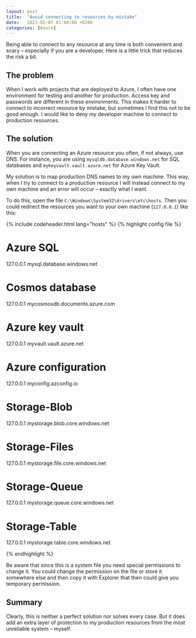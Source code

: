 ```yaml
---
layout: post
title:  "Avoid connecting to resources by mistake"
date:   2021-02-07 01:00:00 +0200
categories: [Azure] 
---
```


Being able to connect to any resource at any time is both convenient and scary –
especially if you are a developer. Here is a little trick that reduces the risk
a bit.

## The problem

When I work with projects that are deployed to Azure, I often have one
environment for testing and another for production. Access key and passwords are
different in these environments. This makes it harder to connect to incorrect
resource by mistake, but sometimes I find this not to be good enough. I would
like to deny my developer machine to connect to production resources.

## The solution

When you are connecting an Azure resource you often, if not always, use DNS. For
instance, you are using `mysqldb.database.windows.net` for SQL databases and
`mykeyvault.vault.azure.net` for Azure Key Vault.

My solution is to map production DNS names to my own machine. This way, when I
try to connect to a production resource I will instead connect to my own machine
and an error will occur – exactly what I want.

To do this, open the file `C:\Windows\System32\drivers\etc\hosts`. Then you
could redirect the resources you want to your own machine (`127.0.0.1`) like
this:

{% include codeheader.html lang="hosts" %}
{% highlight config file %}

# Azure SQL
127.0.0.1	mysql.database.windows.net

# Cosmos database
127.0.0.1	mycosmosdb.documents.azure.com
# Azure key vault
127.0.0.1	myvault.vault.azure.net
# Azure configuration 
127.0.0.1	myconfig.azconfig.io

# Storage-Blob
127.0.0.1	mystorage.blob.core.windows.net
# Storage-Files
127.0.0.1	mystorage.file.core.windows.net
# Storage-Queue
127.0.0.1	mystorage.queue.core.windows.net
# Storage-Table
127.0.0.1	mystorage.table.core.windows.net

{% endhighlight %}

Be aware that since this is a system file you need special permissions to change
it. You could change the permission on the file or store it somewhere else and
then copy it with Explorer that then could give you temporary permission.

## Summary

Clearly, this is neither a perfect solution nor solves every case. But it does
add an extra layer of protection to my production resources from the most
unreliable system – myself.
